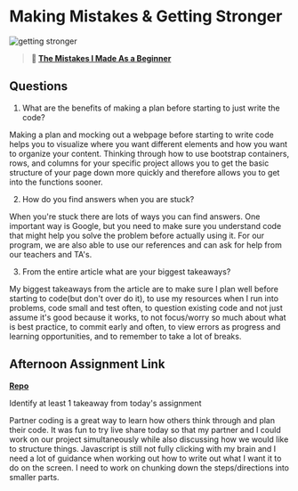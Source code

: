 # Making Mistakes & Getting Stronger

![getting stronger](https://bcw.blob.core.windows.net/public/img/lesson-images/js-bootcamp-logo.jpg)

> **📖 [The Mistakes I Made As a Beginner](https://codeworksacademy.com/fs-student-guide/resources/wk2/06-Coding-Mistakes)**

## Questions

1. What are the benefits of making a plan before starting to just write the code?

Making a plan and mocking out a webpage before starting to write code helps you to visualize where you want different elements and how you want to organize your content. Thinking through how to use bootstrap containers, rows, and columns for your specific project allows you to get the basic structure of your page down more quickly and therefore allows you to get into the functions sooner. 

2. How do you find answers when you are stuck?

When you're stuck there are lots of ways you can find answers. One important way is Google, but you need to make sure you understand code that might help you solve the problem before actually using it. 
For our program, we are also able to use our references and can ask for help from our teachers and TA's.

3. From the entire article what are your biggest takeaways?

My biggest takeaways from the article are to make sure I plan well before starting to code(but don't over do it), to use my resources when I run into problems, code small and test often, to question existing code and not just assume it's good because it works, to not focus/worry so much about what is best practice, to commit early and often, to view errors as progress and learning opportunities, and to remember to take a lot of breaks.


## Afternoon Assignment Link

**[Repo](https://github.com/JordanlDiaz/bossMonster)**

Identify at least 1 takeaway from today's assignment

Partner coding is a great way to learn how others think through and plan their code. It was fun to try live share today so that my partner and I could work on our project simultaneously while also discussing how we would like to structure things. Javascript is still not fully clicking with my brain and I need a lot of guidance when working out how to write out what I want it to do on the screen. I need to work on chunking down the steps/directions into smaller parts.